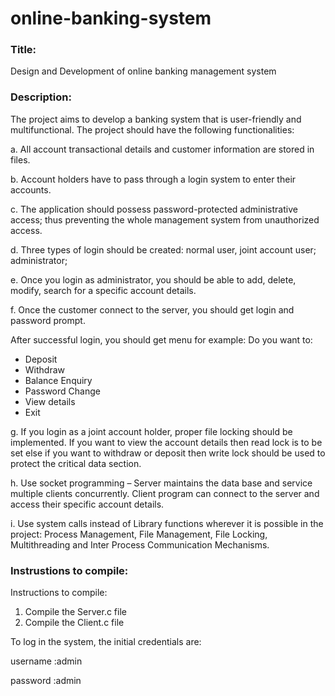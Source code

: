 # online-banking-system
### Title: 
Design and Development of online banking management system
### Description:
The project aims to develop a banking system that is user-friendly and multifunctional. The project should have the following functionalities:

a. All account transactional details and customer information are stored in files.

b. Account holders have to pass through a login system to enter their accounts.

c. The application should possess password-protected administrative access; thus
preventing the whole management system from unauthorized access.

d. Three types of login should be created: normal user, joint account user; administrator;

e. Once you login as administrator, you should be able to add, delete, modify, search for a
specific account details.

f. Once the customer connect to the server, you should get login and password prompt.

After successful login, you should get menu for example:
Do you want to:
* Deposit
* Withdraw
* Balance Enquiry
* Password Change
* View details
* Exit

g. If you login as a joint account holder, proper file locking should be implemented. If you
want to view the account details then read lock is to be set else if you want to withdraw
or deposit then write lock should be used to protect the critical data section.

h. Use socket programming – Server maintains the data base and service multiple clients
concurrently. Client program can connect to the server and access their specific account
details.

i. Use system calls instead of Library functions wherever it is possible in the project:
Process Management, File Management, File Locking, Multithreading and Inter Process
Communication Mechanisms. 

### Instrustions to compile:
Instructions to compile:
1. Compile the Server.c file
2. Compile the Client.c file

To log in the system, the initial credentials are:

username :admin

password :admin
